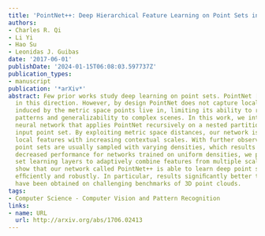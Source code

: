```yaml
---
title: 'PointNet++: Deep Hierarchical Feature Learning on Point Sets in a Metric Space'
authors:
- Charles R. Qi
- Li Yi
- Hao Su
- Leonidas J. Guibas
date: '2017-06-01'
publishDate: '2024-01-15T06:08:03.597737Z'
publication_types:
- manuscript
publication: '*arXiv*'
abstract: Few prior works study deep learning on point sets. PointNet [20] is a pioneer
  in this direction. However, by design PointNet does not capture local structures
  induced by the metric space points live in, limiting its ability to recognize ﬁne-grained
  patterns and generalizability to complex scenes. In this work, we introduce a hierarchical
  neural network that applies PointNet recursively on a nested partitioning of the
  input point set. By exploiting metric space distances, our network is able to learn
  local features with increasing contextual scales. With further observation that
  point sets are usually sampled with varying densities, which results in greatly
  decreased performance for networks trained on uniform densities, we propose novel
  set learning layers to adaptively combine features from multiple scales. Experiments
  show that our network called PointNet++ is able to learn deep point set features
  efﬁciently and robustly. In particular, results signiﬁcantly better than state-of-the-art
  have been obtained on challenging benchmarks of 3D point clouds.
tags:
- Computer Science - Computer Vision and Pattern Recognition
links:
- name: URL
  url: http://arxiv.org/abs/1706.02413
---
```

